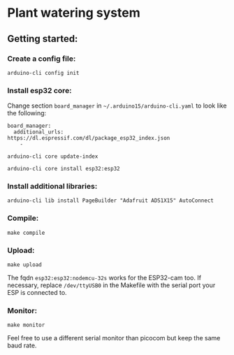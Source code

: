 # Plant watering system

## Getting started:

### Create a config file:

`arduino-cli config init`

### Install esp32 core:

Change section `board_manager` in `~/.arduino15/arduino-cli.yaml` to look like the following:

```
board_manager:
  additional_urls: https://dl.espressif.com/dl/package_esp32_index.json
    - 
```

`arduino-cli core update-index`

`arduino-cli core install esp32:esp32`

### Install additional libraries:

`arduino-cli lib install PageBuilder "Adafruit ADS1X15" AutoConnect`

### Compile:

`make compile`

### Upload:

`make upload`

The fqdn `esp32:esp32:nodemcu-32s` works for the ESP32-cam too.
If necessary, replace `/dev/ttyUSB0` in the Makefile with the serial port your ESP is connected to.

### Monitor:

`make monitor`

Feel free to use a different serial monitor than picocom but keep the same baud rate.
